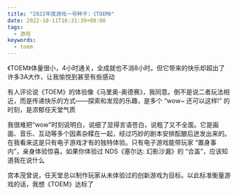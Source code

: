 ```yaml
---
title: "2022年度游戏一号种子:《TOEM》"
date: 2022-10-11T16:31:39+08:00
tags:
  - 游戏
keywords:
  - toem
---
```


《TOEM》体量很小，4小时通关，全成就也不消8小时。但它带来的快乐却超出了许多3A大作，让我愉悦到甚至有些感动

有人评论说《TOEM》的体验像《马里奥-奥德赛》，我同意。倒不是说二者玩法相近，而是传递快乐的方式——探索和发现的乐趣，是多个 “wow~ 还可以这样!” 的时刻，是浓郁任天堂气质

我很难把“wow”时刻说明白，说细了显得言语苍白，说粗了又不全面。它是画面、音乐、互动等多个因素杂糅在一起，经过巧妙的剧本安排酝酿后迸发出来的。在我看来这是只有电子游戏才有的独特体验。只有电子游戏能带玩家 “置身事内”，亲身体验惊喜。如果你体验过 NDS《塞尔达: 幻影沙漏》的 “合盖”，应该知道我在说什么

宫本茂曾说，任天堂总以制作玩家从未体验过的创新游戏为目标。以此标准衡量游戏的话，我想《TOEM》达标了
